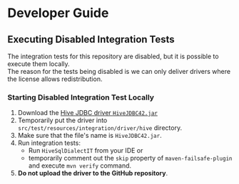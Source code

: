# Developer Guide

## Executing Disabled Integration Tests

The integration tests for this repository are disabled, but it is possible to execute them locally. 	
The reason for the tests being disabled is we can only deliver drivers where the license allows redistribution.

### Starting Disabled Integration Test Locally

1. Download the [Hive JDBC driver `HiveJDBC42.jar`](https://www.cloudera.com/downloads/connectors/hive/jdbc/2-6-23.html)
2. Temporarily put the driver into `src/test/resources/integration/driver/hive` directory.
3. Make sure that the file's name is `HiveJDBC42.jar`.
4. Run integration tests:
   * Run `HiveSqlDialectIT` from your IDE or
   * temporarily comment out the `skip` property of `maven-failsafe-plugin` and execute `mvn verify` command.
5. **Do not upload the driver to the GitHub repository**.

